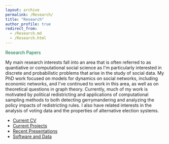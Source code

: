 ```yaml
---
layout: archive
permalink: /Research/
title: "Research"
author_profile: true
redirect_from: 
  - /Research.md
  - /Research.html
---
```



<div id="name" style="color:#00703C">
Research Papers
</div>

<div id="main">
 <p> My main research interests fall into an area that is often referred to as quantiative or computational social science as I'm particularly interested in
 discrete and probabilistic problems that arise in the study of social data. My PhD work focused on models for dynamics on social networks, including economic networks, and I've continued 
to work in this area, as well as on theoretical questions in graph theory. Currently, much of my work is motivated by political redistricting and applications of 
computational sampling methods to both detecting gerrymandering and analyzing the policy impacts of redistricting rules. I also have related interests in the analysis of voting data
and the properties of alternative election systems.

<!-- I am an Assistant Professor of Data Analytics in the Department of Mathematics and Statistics at Washington State University.  Previously, I was a postdoctoral associate at MIT (CSAIL)
 in the
 <a href="http://groups.csail.mit.edu/gdpgroup/">Geometric Data Processing
 Group</a>, working under <a href="http://people.csail.mit.edu/jsolomon/">
 Justin Solomon</a> and associated with the <a href="https://sites.tufts.edu/gerrymandr/">Metric Geometry and Gerrymandering Group</a> at MIT and Tufts, 
 working with <a href ="https://mduchin.math.tufts.edu/">Moon Duchin </a> and
<a href ="http://people.csail.mit.edu/jsolomon/"> Justin Solomon </a> on the mathematics of redistricting. 
 
  I earned my Ph.D. in mathematics at Dartmouth College under the supervision of 
 Dan Rockmore in 2018. My research interests tend towards applications of algebraic and combinatorial methods in 
data analysis.  -->

<ul>
<li><a href="CV_DeFord_academic.pdf"> Current CV </a>  </li>
<li> <a href="Research_topics.php"> Current Projects</a> </li>
<li> <a href="presentations.php">Recent Presentations</a> </li>
<li> <a href="data_code.php"> Software and Data</a> </li>


</ul>

</p>
<!--
<hr>

 <h3> Croasdale Award  </h3>

In 2018, I won the <a href="https://graduate.dartmouth.edu/admissions-financial-aid/awards-grants/hannah-croasdale-award">
 Hannah Croasdale Award</a>, which is a college-wide award  awarded annually to the graduating PhD recipient who best exemplifies the qualities of a scholar.
An article from the graduate school focused on my research experiences can be found: <a href="https://graduate.dartmouth.edu/news/2018/06/hannah-t-croasdale-award-recipients-2018-daryl-deford-and-hai-qian"> here</a>.


https://www.cambridge.org/core/journals/political-analysis/article/abs/partisan-dislocation-a-precinctlevel-measure-of-representation-and-gerrymandering/C4EDEA9606F6BA2A17A9B5302F86DD43
-->

<hr>

<bold><H3> Research Articles</H3></bold>
<p> <a href ="https://scholar.google.com/citations?user=nE14CxwAAAAJ&hl=en"> (Google Scholar)</a> <a href="https://arxiv.org/search/?query=daryl+deford&searchtype=all&source=header"> (arXiv)</a> <a href="https://mathscinet.ams.org/mathscinet/MRAuthorID/1035607">(MathSciNet)</a> </p>

<bold><H4> Data Science of Redistricting and Elections</H4></bold>
<ol>
<li> <a href="https://arxiv.org/abs/2409.19017">Repetition effects in a Sequential Monte Carlo sampler</a>, with S. Cannon and M. Duchin, arXiv: 2409.19017, (2024). </li>

<li> <a href="https://link.springer.com/article/10.1007/s42001-023-00217-8">Multi-Balanced Redistricting</a>, with E. Kimsey and R. Zerr, Journal of Computational Social Science, (2023). </li> 
<li> <a href="https://arxiv.org/abs/2008.06930">Implementing partisan symmetry: Problems and paradoxes</a>, with N. Dhamankar, M. Duchin, V. Gupta, M.  McPike, G.  Schoenbach, K. W. Sim, Political Analysis, 31 (3), 305-324, (2023).</li>
<ul> 

<li> 
See also: <a href="https://web.archive.org/web/20211206065212id_/https://www.cambridge.org/core/services/aop-cambridge-core/content/view/37EC8A5DF300D216CA2F951C6E4226D6/S1047198721000474a.pdf/div-class-title-implementing-partisan-symmetry-a-response-to-a-response-div.pdf
">Implementing partisan symmetry: A Response to a Response</a>, with N. Dhamankar, M. Duchin, V. Gupta, M.  McPike, G.  Schoenbach, K. W. Sim, Political Analysis, (2023).</li>
</ul>

<li> <a href ="https://www.cambridge.org/core/journals/political-analysis/article/abs/partisan-dislocation-a-precinctlevel-measure-of-representation-and-gerrymandering/C4EDEA9606F6BA2A17A9B5302F86DD43
"> Partisan Dislocation: A Precinct-Level Measure of Representation and Gerrymandering</a>, with N. Eubank and J. Rodden, Political Analysis, 30(3), 403-425, (2022). </li>

<li> <a href="https://arxiv.org/abs/2012.04564">Empirical Sampling of Connected Graph Partitions for Redistricting</a> with L. Najt and J. Solomon, Physical Review E, 104, 064130, (2021). </li>
<li> <a href="https://arxiv.org/abs/1911.05725">
ReCombination: A family of Markov chains for redistricting</a>, with M. Duchin and J. Solomon, Harvard Data Science Review, 3(1), (2021). </li>
<li> <a href="https://arxiv.org/abs/2011.06049">Colorado in Context: Congressional Redistricting and Competing Fairness Criteria in Colorado</a>, with J. Clelland, H. Colgate, B. Malmskog, and F. Sancier-Barbosa, Journal of Computational Social Science, 5(1), 189-226, (2021).</li>
<li> <a href="https://arxiv.org/abs/2005.12731">
A Computational Approach to Measuring Vote Elasticity and Competitiveness</a>, with M. Duchin and J. Solomon, Statistics and Public Policy, 7(1), 69-86, (2020). </li>
<li> <a href="https://arxiv.org/abs/2005.12732">Mathematics of Nested Districts: The Case of Alaska</a>, with S. Caldera, M. Duchin, S. Gutenkust, and C. Nix, Statistics and Public Policy, 7(1), 39-51, (2020). </li>
<li> <a href="https://arxiv.org/abs/1908.08881">Complexity and Geometry of Sampling Connected Graph Partitions</a>, with L. Najt and J. Solomon, arXiv:1908.08881, (2019). </li>
<li> <a href="https://mggg.org/VA-criteria.pdf"> Redistricting Reform in Virginia: Districting Criteria in Context</a>, with M. Duchin, Virginia Policy Review, 12(2), 120-146, (2019). </li>


</ol>

<bold><H4> Statistics, Optimization, and Computation</H4></bold>
<ol>

<li> <a href="https://arxiv.org/abs/2303.02942">Does the first-serving team have
a structural advantage in pickleball?</a>, with S. Ethier, AMS Contemporary Mathematics Series, 
 (to appear 2024). </li>
<li> <a href="https://arxiv.org/abs/2101.02180">Maximum a Posteriori Inference of Random Dot Product Graphs via Conic Programming</a> with D. Wu and D. Palmer, SIAM Journal on Optimization (SIOPT), (2022). </li>
<li> <a href="https://arxiv.org/abs/2007.01428"> Medial Axis Isoperimetric Profiles</a>, with P. Zhang and J. Solomon, SGP'20 Computer Graphics Forum, 39(5), 1-13, (2020). </li>
<li> <a href="https://epubs.siam.org/doi/abs/10.1137/18M1215943"> Total Variation Isoperimetric Profiles</a>,
with H. Lavenant, Z. Schutzman, and J. Solomon, SIAM J. Appl.  Algebra Geometry, 3(4), 585-613, (2019). </li>
<li><a href="http://inmabb.criba.edu.ar/revuma/pdf/online-first/v59n2a02.pdf"> Cyclic Groups with the same Hodge Series</a>,
 with P. Doyle, Revista de la UMA, 59(2), 241-254, (2018).</li>
<li> <a href="http://www.mdpi.com/1099-4300/19/11/615">Random Walk Null Models for Time 
Series Data</a>, with K. Moore, Entropy, 19(11):615, (2017). </li>
<li> <a href="https://arxiv.org/abs/1710.02687">Fourier transforms on 
SL_2(Z/P^nZ) and related numerical experiments</a>, 
with B. Breen, J. Linehan, and D. Rockmore, arxiv: 1710.02687, (2017).</li>

<li><a href="icpp13.pdf"> Empirical Analysis of Space-Filling Curves for Scientific
 Computing Applications</a>, with
 A. Kalyanaraman, Proceedings of the 42nd International Conference of
 Parallel Processing, 170-179, (2013).</li>


</ol>


<bold><H4> Network Science and Combinatorial Graph Theory</H4></bold>
<ol>
<li> <a href="https://www.sciencedirect.com/science/article/pii/S0166218X23003943">Ranking Trees Based on Global Centrality Measures</a>, with A. Barghi, Discrete Applied Mathematics, 343, 231-257, (2024). </li> 
<li> <a href="https://www.mdpi.com/1999-4893/16/5/223">Stirling Numbers of Uniform Trees and Related Computational Experiments</a>, with A. Barghi, Algorithms,  16(5), (2023).  </li> 
<li> <a href="https://www.sciencedirect.com/science/article/pii/S0024379520301750?dgcid=author"> On the Spectrum of Finite Rooted Homogeneous Trees</a>, 
with D. Rockmore, Linear Algebra and Applications, 598, 165-185, (2020). </li>
<li> <a href="https://www.sciencedirect.com/science/article/pii/S0378437119311379?via%3Dihub"> Spectral Clustering Methods for Multiplex Networks</a>,
 with S. Pauls, Physica A, 121949, (2019).</li>
<li> <a href="http://arxiv.org/abs/1507.00695"> A new framework for dynamical models on multiplex networks</a>,
 with S. Pauls, Journal of Complex Networks, 6(3), 353-381, (2018).</li>
<li> <a href="https://link.springer.com/chapter/10.1007/978-3-319-72150-7_90"> Multiplex Dynamics on the World Trade Web</a>, Proc. 6th International
Conference on Complex Networks and Applications, Studies in Computational Intelligence, Springer, 1111-1123, (2018). </li>
<li> <a href="https://arxiv.org/abs/1611.02530">A Random Dot Product Model for Weighted Networks</a>, with D. Rockmore, arXiv:1611.02530, (2016).</li>

<li> <a href ="Enumerating_Rectangular_Tilings_v2.pdf"> Enumerating Tilings of Rectangles by Squares</a>,
  Journal of Combinatorics, 6(3), 339-351, (2015).</li>
<li><a href= "pulsated_fibonacci.pdf">Pulsated Fibonacci Sequences</a>,
 with K. Atanassov and A. Shannon, Fibonacci Quarterly (Conference Proceedings), 52(5), 22-27
(2014).  </li>
<li><a href= "DeFord_Enumerating_Distinct.pdf">Enumerating Distinct Chessboard Tilings</a>
, Fibonacci Quarterly (Conference Proceedings), 52(5), 102-116, (2014). </li>
<li><a href="http://msp.org/involve/2014/7-6/index.xhtml"> Seating Rearrangements on Arbitrary Graphs</a>, Involve, 7(6), 787-805, (2014). </li>
<li> <a href="http://fq.math.ca/51-3.html"> Counting Rearrangements on Generalized Wheel Graphs</a>, Fibonacci Quarterly, 51(3), 259-273, (2013).</li>


</ol>


<bold><H4> Expository Redistricting Articles</H4></bold>
<ol>
<li> <a href="http://digitaleditions.walsworthprintgroup.com/publication/?m=7656&i=823119&p=34&ver=html5"> Redistricting Graphics </a>, MAA Focus, 4(3), 35, (2024). </li>
<li> <a href="https://mggg.org/publications/political-geometry/17-DefordDuchin.pdf">Random Walks and the Universe of Districting Plans</a>, with M. Duchin,
 Book Chapter in <a href="https://mggg.org/gerrybook">Political Geography</a>, Birkhauser, (2022).
<li><a href="https://www.tandfonline.com/doi/abs/10.1080/10724117.2019.1680187">Aftermath: The Ensemble Approach to Political Redistricting</a>, with J. Clelland and M. Duchin,
 MAA Math Horizons, 27(3), 34-35, (2020). </li>


</ol>
